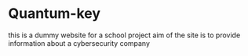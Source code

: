 # Quantum-key
this is a dummy website for a school project aim of the site is to provide information about a cybersecurity company
